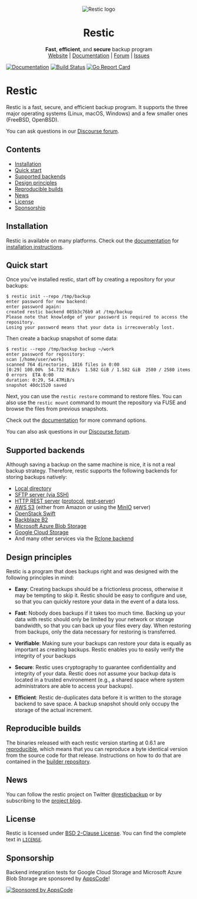<p align="center">
  <img src="https://restic.readthedocs.io/en/latest/_static/logo.png" alt="Restic logo">
</p>

<h1 align="center">
  Restic
</h1>

<p align="center">
  <strong>Fast</strong>, <strong>efficient</strong>, and <strong>secure</strong> backup program
  <br>
  <a href="https://restic.net/">Website</a> |
  <a href="https://restic.readthedocs.io/">Documentation</a> |
  <a href="https://forum.restic.net/">Forum</a> |
  <a href="https://github.com/restic/restic/issues">Issues</a>
</p>

[![Documentation](https://readthedocs.org/projects/restic/badge/?version=latest)](https://restic.readthedocs.io/en/latest/?badge=latest)
[![Build Status](https://github.com/restic/restic/workflows/test/badge.svg)](https://github.com/restic/restic/actions?query=workflow%3Atest)
[![Go Report Card](https://goreportcard.com/badge/github.com/restic/restic)](https://goreportcard.com/report/github.com/restic/restic)

# Restic

Restic is a fast, secure, and efficient backup program.
It supports the three major operating systems (Linux, macOS, Windows) and a few smaller ones (FreeBSD, OpenBSD).

You can ask questions in our [Discourse forum](https://forum.restic.net).

## Contents

- [Installation](#installation)
- [Quick start](#quick-start)
- [Supported backends](#supported-backends)
- [Design principles](#design-principles)
- [Reproducible builds](#reproducible-builds)
- [News](#news)
- [License](#license)
- [Sponsorship](#sponsorship)

## Installation

Restic is available on many platforms.
Check out the [documentation](https://restic.readthedocs.io/) for [installation instructions](https://restic.readthedocs.io/en/stable/020_installation.html).

## Quick start

Once you've installed restic, start off by creating a repository for your backups:

  ```
  $ restic init --repo /tmp/backup
  enter password for new backend:
  enter password again:
  created restic backend 085b3c76b9 at /tmp/backup
  Please note that knowledge of your password is required to access the repository.
  Losing your password means that your data is irrecoverably lost.
  ```

Then create a backup snapshot of some data:

  ```
  $ restic --repo /tmp/backup backup ~/work
  enter password for repository:
  scan [/home/user/work]
  scanned 764 directories, 1816 files in 0:00
  [0:29] 100.00%  54.732 MiB/s  1.582 GiB / 1.582 GiB  2580 / 2580 items  0 errors  ETA 0:00
  duration: 0:29, 54.47MiB/s
  snapshot 40dc1520 saved
  ```

Next, you can use the `restic restore` command to restore files.
You can also use the `restic mount` command to mount the repository via FUSE and browse the files from previous snapshots.

Check out the [documentation](https://restic.readthedocs.io/en/latest/) for more command options.

You can also ask questions in our [Discourse forum](https://forum.restic.net).

## Supported backends

Although saving a backup on the same machine is nice, it is not a real backup strategy.
Therefore, restic supports the following backends for storing backups natively:

- [Local directory](https://restic.readthedocs.io/en/latest/030_preparing_a_new_repo.html#local)
- [SFTP server (via SSH)](https://restic.readthedocs.io/en/latest/030_preparing_a_new_repo.html#sftp)
- [HTTP REST server](https://restic.readthedocs.io/en/latest/030_preparing_a_new_repo.html#rest-server) ([protocol](https://restic.readthedocs.io/en/latest/100_references.html#rest-backend), [rest-server](https://github.com/restic/rest-server))
- [AWS S3](https://restic.readthedocs.io/en/latest/030_preparing_a_new_repo.html#amazon-s3) (either from Amazon or using the [MinIO](https://minio.io) server)
- [OpenStack Swift](https://restic.readthedocs.io/en/latest/030_preparing_a_new_repo.html#openstack-swift)
- [Backblaze B2](https://restic.readthedocs.io/en/latest/030_preparing_a_new_repo.html#backblaze-b2)
- [Microsoft Azure Blob Storage](https://restic.readthedocs.io/en/latest/030_preparing_a_new_repo.html#microsoft-azure-blob-storage)
- [Google Cloud Storage](https://restic.readthedocs.io/en/latest/030_preparing_a_new_repo.html#google-cloud-storage)
- And many other services via the [Rclone backend](https://restic.readthedocs.io/en/latest/030_preparing_a_new_repo.html#other-services-via-rclone)

## Design principles

Restic is a program that does backups right and was designed with the following principles in mind:

- **Easy**: Creating backups should be a frictionless process, otherwise it may be tempting to skip it. Restic should be easy to configure and use, so that you can quickly restore your data in the event of a data loss.

- **Fast**: Nobody does backups if it takes too much time. Backing up your data with restic should only be limited by your network or storage bandwidth, so that you can back up your files every day. When restoring from backups, only the data necessary for restoring is transferred.

- **Verifiable**: Making sure your backups can restore your data is equally as important as creating backups. Restic enables you to easily verify the integrity of your backups

- **Secure**: Restic uses cryptography to guarantee confidentiality and integrity of your data. Restic does not assume your backup data is located in a trusted environement (e.g., a shared space where system administrators are able to access your backups).

- **Efficient**: Restic de-duplicates data before it is written to the storage backend to save space. A backup snapshot should only occupy the storage of the actual increment.

## Reproducible builds

The binaries released with each restic version starting at 0.6.1 are
[reproducible](https://reproducible-builds.org/), which means that you can
reproduce a byte identical version from the source code for that
release. Instructions on how to do that are contained in the
[builder repository](https://github.com/restic/builder).

## News

You can follow the restic project on Twitter [@resticbackup](https://twitter.com/resticbackup) or by subscribing to
the [project blog](https://restic.net/blog/).

## License

Restic is licensed under [BSD 2-Clause License](https://opensource.org/licenses/BSD-2-Clause). You can find the
complete text in [``LICENSE``](LICENSE).

## Sponsorship

Backend integration tests for Google Cloud Storage and Microsoft Azure Blob
Storage are sponsored by [AppsCode](https://appscode.com)!

[![Sponsored by AppsCode](https://cdn.appscode.com/images/logo/appscode/ac-logo-color.png)](https://appscode.com)
